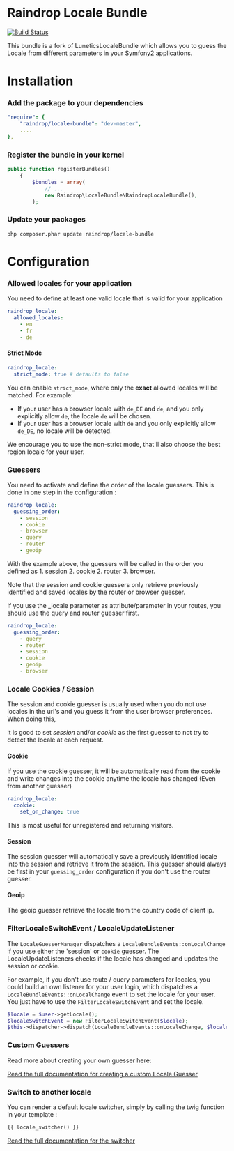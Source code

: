 # Raindrop Locale Bundle #

[![Build Status](https://travis-ci.org/raindropdevs/RaindropLocaleBundle.png?branch=master)](https://travis-ci.org/raindropdevs/RaindropLocaleBundle)

This bundle is a fork of LuneticsLocaleBundle which allows you to guess the Locale from different parameters in your Symfony2 applications.

# Installation

### Add the package to your dependencies

``` yaml
"require": {
    "raindrop/locale-bundle": "dev-master",
    ....
},
```

### Register the bundle in your kernel

``` php
public function registerBundles()
    {
        $bundles = array(
            // ...
            new Raindrop\LocaleBundle\RaindropLocaleBundle(),
        );
```

### Update your packages

```
php composer.phar update raindrop/locale-bundle
```

# Configuration

### Allowed locales for your application

You need to define at least one valid locale that is valid for your application

``` yaml
raindrop_locale:
  allowed_locales:
    - en
    - fr
    - de
```

#### Strict Mode

``` yaml
raindrop_locale:
  strict_mode: true # defaults to false
```
You can enable `strict_mode`, where only the **exact** allowed locales will be matched. For example:

* If your user has a browser locale with `de_DE` and `de`, and you only explicitly allow `de`, the locale `de` will be chosen.
* If your user has a browser locale with `de` and you only explicitly allow `de_DE`, no locale will be detected.

We encourage you to use the non-strict mode, that'll also choose the best region locale for your user.

### Guessers

You need to activate and define the order of the locale guessers. This is done in one step in the configuration :

``` yaml
raindrop_locale:
  guessing_order:
    - session
    - cookie
    - browser
    - query
    - router
    - geoip
```
With the example above, the guessers will be called in the order you defined as 1. session 2. cookie 2. router 3. browser.

Note that the session and cookie guessers only retrieve previously identified and saved locales by the router or browser guesser.

If you use the _locale parameter as attribute/parameter in your routes, you should use the query and router guesser first.

``` yaml
raindrop_locale:
  guessing_order:
    - query
    - router
    - session
    - cookie
    - geoip
    - browser
```

### Locale Cookies / Session 

The session and cookie guesser is usually used when you do not use locales in the uri's and you guess it from the user browser preferences. When doing this,

 it is good to set *session* and/or *cookie* as the first guesser to not try to detect the locale at each request.

#### Cookie
If you use the cookie guesser, it will be automatically read from the cookie and write changes into the cookie anytime the locale has changed (Even from another guesser)

``` yaml
raindrop_locale:
  cookie:
    set_on_change: true
```
This is most useful for unregistered and returning visitors.

#### Session

The session guesser will automatically save a previously identified locale into the session and retrieve it from the session. This guesser should always be first in your `guessing_order` configuration if you don't use the router guesser.

#### Geoip
The geoip guesser retrieve the locale from the country code of client ip.

### FilterLocaleSwitchEvent / LocaleUpdateListener
The `LocaleGuesserManager` dispatches a `LocaleBundleEvents::onLocalChange` if you use either the 'session' or `cookie` guesser. The LocaleUpdateListeners checks if the locale has changed and updates the session or cookie.


For example, if you don't use route / query parameters for locales, you could build an own listener for your user login, which dispatches a `LocaleBundleEvents::onLocalChange` event to set the locale for your user. You just have to use the `FilterLocaleSwitchEvent` and set the locale.

``` php
$locale = $user->getLocale();
$localeSwitchEvent = new FilterLocaleSwitchEvent($locale);
$this->dispatcher->dispatch(LocaleBundleEvents::onLocaleChange, $localeSwitchEvent);
```

### Custom Guessers

Read more about creating your own guesser here:

[Read the full documentation for creating a custom Locale Guesser](Resources/doc/guesser.md)

### Switch to another locale

You can render a default locale switcher, simply by calling the twig function in your template :

``` html
{{ locale_switcher() }}
```

[Read the full documentation for the switcher](Resources/doc/switcher.md)